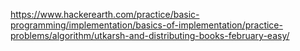 https://www.hackerearth.com/practice/basic-programming/implementation/basics-of-implementation/practice-problems/algorithm/utkarsh-and-distributing-books-february-easy/
